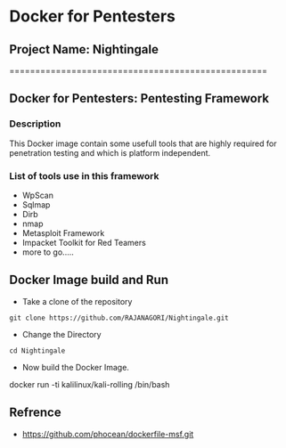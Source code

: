 # Docker for Pentesters
## Project Name: Nightingale
==================================================
## Docker for Pentesters: Pentesting Framework 

### Description
This Docker image contain some usefull tools that are highly required for penetration testing and which is platform independent.

### List of tools use in this framework
- WpScan
- Sqlmap
- Dirb
- nmap
- Metasploit Framework
- Impacket Toolkit for Red Teamers
- more to go.....

## Docker Image build and Run 
- Take a clone of the repository
```
git clone https://github.com/RAJANAGORI/Nightingale.git

```
- Change the Directory
```
cd Nightingale
```
- Now build the Docker Image.













docker run -ti kalilinux/kali-rolling /bin/bash



## Refrence 
- https://github.com/phocean/dockerfile-msf.git